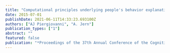 ```yaml
---
title: "Computational principles underlying people's behavior explanations"
date: 2015-07-01
publishDate: 2021-06-11T14:33:23.693100Z
authors: ["AJ Piergiovanni", "A. Jern"]
publication_types: ["1"]
abstract: ""
featured: false
publication: "*Proceedings of the 37th Annual Conference of the Cognitive Science Society*"
---
```


